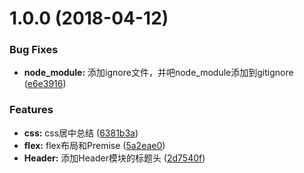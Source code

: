 <a name="1.0.0"></a>
# 1.0.0 (2018-04-12)


### Bug Fixes

* **node_module:** 添加ignore文件，并吧node_module添加到gitignore ([e6e3916](https://github.com/Jasonwang911/justForGitTest/commit/e6e3916))


### Features

* **css:** css居中总结 ([6381b3a](https://github.com/Jasonwang911/justForGitTest/commit/6381b3a))
* **flex:** flex布局和Premise ([5a2eae0](https://github.com/Jasonwang911/justForGitTest/commit/5a2eae0))
* **Header:** 添加Header模块的标题头 ([2d7540f](https://github.com/Jasonwang911/justForGitTest/commit/2d7540f))



